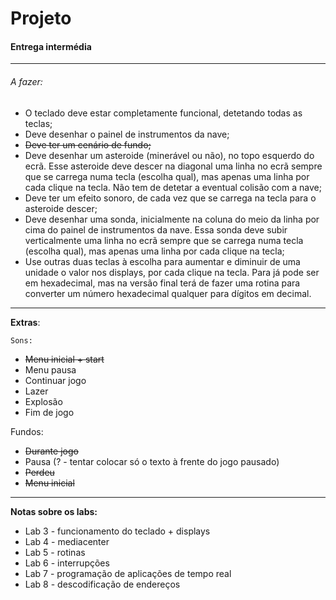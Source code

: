 # Projeto

#### Entrega intermédia

---

###### A fazer:

* O teclado deve estar completamente funcional, detetando todas as teclas;
* Deve desenhar o painel de instrumentos da nave;
* ~~Deve ter um cenário de fundo;~~
* Deve desenhar um asteroide (minerável ou não), no topo esquerdo do ecrã. Esse asteroide deve descer na diagonal uma linha no ecrã sempre que se carrega numa tecla (escolha qual), mas apenas uma linha por cada clique na tecla. Não tem de detetar a eventual colisão com a nave;
* Deve ter um efeito sonoro, de cada vez que se carrega na tecla para o asteroide descer;
* Deve desenhar uma sonda, inicialmente na coluna do meio da linha por cima do painel de instrumentos da nave. Essa sonda deve subir verticalmente uma linha no ecrã sempre que se carrega numa tecla (escolha qual), mas apenas uma linha por cada clique na tecla;
* Use outras duas teclas à escolha para aumentar e diminuir de uma unidade o valor nos displays, por cada clique na tecla. Para já pode ser em hexadecimal, mas na versão final terá de fazer uma rotina para converter um número hexadecimal qualquer para dígitos em decimal.

---

**Extras**:

    Sons:

- ~~Menu inicial + start~~
- Menu pausa
- Continuar jogo
- Lazer
- Explosão
- Fim de jogo

Fundos:

* ~~Durante jogo~~
* Pausa (? - tentar colocar só o texto à frente do jogo pausado)
* ~~Perdeu~~
* ~~Menu inicial~~

---

**Notas sobre os labs:**

* Lab 3 - funcionamento do teclado + displays
* Lab 4 - mediacenter
* Lab 5 - rotinas
* Lab 6 - interrupções
* Lab 7 - programação de aplicações de tempo real
* Lab 8 - descodificação de endereços
